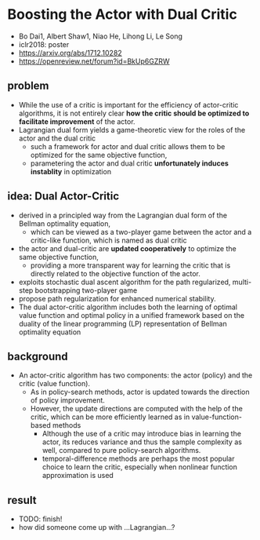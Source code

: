 # Boosting the Actor with Dual Critic
* Bo Dai1, Albert Shaw1, Niao He, Lihong Li, Le Song
* iclr2018: poster
* https://arxiv.org/abs/1712.10282
* https://openreview.net/forum?id=BkUp6GZRW

## problem
* While the use of a critic is important for the efficiency of actor-critic algorithms, 
  it is not entirely clear **how the critic should be optimized to facilitate improvement** of the actor.
* Lagrangian dual form yields a game-theoretic view for the roles of the actor and the dual critic
  * such a framework for actor and dual critic allows them to be optimized for the same objective function,
  * parametering the actor and dual critic **unfortunately induces instablity** in optimization

## idea: Dual Actor-Critic
* derived in a principled way from the Lagrangian dual form of the Bellman optimality equation,
  * which can be viewed as a two-player game between the actor and a critic-like function,
    which is named as dual critic
* the actor and dual-critic are **updated cooperatively** to optimize the same objective function,
  * providing a more transparent way for learning the critic that
    is directly related to the objective function of the actor.
* exploits stochastic dual ascent algorithm for the path regularized,
  multi-step bootstrapping two-player game
* propose path regularization for enhanced numerical stability.
* The dual actor-critic algorithm includes both 
  the learning of optimal value function and optimal policy in a unified framework based on 
  the duality of the linear programming (LP) representation of Bellman optimality equation

## background
* An actor-critic algorithm has two components: the actor (policy) and the critic (value function). 
  * As in policy-search methods, actor is updated towards the direction of policy improvement. 
  * However, the update directions are computed with the help of the critic, which 
    can be more efficiently learned as in value-function-based methods
    * Although the use of a critic may introduce bias in learning the actor, 
      its reduces variance and thus the sample complexity as well, compared to pure policy-search algorithms.
    * temporal-difference methods are perhaps the most popular choice to learn the critic, especially 
      when nonlinear function approximation is used
      
## result
* TODO: finish!
* how did someone come up with ...Lagrangian...?
